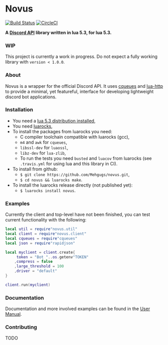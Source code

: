 # Novus #
[![Build Status](https://travis-ci.org/Mehgugs/novus.svg?branch=master)](https://travis-ci.org/Mehgugs/novus)
[![CircleCI](https://circleci.com/gh/Mehgugs/novus/tree/master.svg?style=svg)](https://circleci.com/gh/Mehgugs/novus/tree/master)


**A [Discord API][discord] library written in lua 5.3, for lua 5.3.**

### WIP ###
This project is currently a work in progress. Do not expect a fully working
library with `version < 1.0.0`.

### About ###
Novus is a wrapper for the official Discord API.
It uses [cqueues] and [lua-http][lua_http] to provide a minimal, yet featureful,
interface for developing lightweight discord bot applications.

### Installation ###
- You need a [lua 5.3 distribution installed][lua],
- You need [luarocks],
- To install the packages from luarocks you need:
    - C compiler toolchain compatible with luarocks (gcc),
    - `m4` and `awk` for `cqueues`,
    - `libssl-dev` for `luaossl`,
    - `libz-dev` for `lua-zlib`,
    - To run the tests you need `busted` and `luacov` from luarocks (see `.travis.yml` for using lua and this library in CI).
- To install from github:
    - `$ git clone https://github.com/Mehgugs/novus.git`,
    - `$ cd novus && luarocks make`.
- To install the luarocks release directly (not published yet):
    - `$ luarocks install novus`.

### Examples ###

Currently the client and top-level have not been finished,
you can test current functionality with the following:
```lua
local util = require"novus.util"
local client = require"novus.client"
local cqueues = require"cqueues"
local json = require"rapidjson"

local myclient = client.create{
     token = "Bot "..os.getenv"TOKEN"
    ,compress = false
    ,large_threshold = 100
    ,driver = "default"
}

client.run(myclient)
```

### Documentation ###

Documentation and more involved examples can be found in the [User Manual]().

### Contributing ###

TODO

[discord]: https://discordapp.com/developers/docs/intro
[lua]: https://www.lua.org/manual/5.3/

[luarocks]: https://github.com/luarocks/luarocks/wiki/Download
[cqueues]: https://github.com/wahern/cqueues
[lua_http]: https://github.com/daurnimator/lua-http
